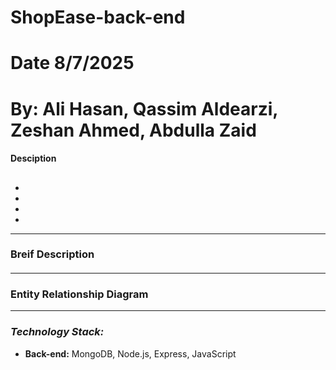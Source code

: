 # ShopEase-back-end
# Date 8/7/2025
# By: Ali Hasan, Qassim Aldearzi, Zeshan Ahmed, Abdulla Zaid
#### Desciption

##

- 
- 
- 
- 

---

### Breif Description

#### 

---

### Entity Relationship Diagram



---

### _Technology Stack:_

- **Back-end:** MongoDB, Node.js, Express, JavaScript